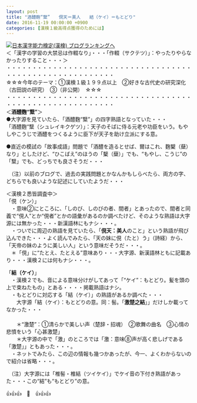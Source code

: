 ```yaml
---
layout: post
title: "酒醴麴“糱”　　俔天＝美人　　結（ケイ）＝もとどり"
date: 2016-11-19 00:00:00 +0900
categories: [漢検１級高得点獲得のためには]
---
```


[![](/syuusyuu9701/assets/images/酒醴麴“糱”-俔天＝美人-結（ケイ）＝もとどり-br_c_3028_1.gif)](http://blog.with2.net/link.php?1659096:3028 "日本漢字能力検定(漢検) ブログランキングへ")[日本漢字能力検定(漢検) ブログランキングへ](http://blog.with2.net/link.php?1659096:3028)  
＜「漢字の学習の大禁忌は作輟なり」・・・「作輟（サクテツ）」：やったりやらなかったりすること・・・＞  
・・・・・・・・・・・・・・・・・・・・・・・・・・・・・・・・・・・・・・・・・・・・・・・・・・・・・・・・・  
☆☆☆今年のテーマ：①漢検１級１９９点以上　②好きな古代史の研究深化（古田説の研究）　③（非公開）　☆☆☆　　  
・・・・・・・・・・・・・・・・・・・・・・・・・・・・・・・・・・・・・・・・・・・・・・・・・・・・・・・・・  
＜**酒醴麴“糱”**＞  
●大字源を見ていたら、「酒醴麴“糱”」の四字熟語となっていた・・・  
「酒醴麴“糱（シュレイキクゲツ）」：天子のそばに侍る元老や功臣をいう。もやしやこうじで酒醴をつくるように臣下が天子を助け立派にする意。  
  
●直近の模試の「故事成語」問題で「酒醴を造るとせば、爾はこれ、麴櫱（蘖）なり」としたけど、“ひこばえ”のほうの「櫱（蘖）」でも、“もやし、こうじ”の「糱」でも、どっちでも良さそうだ・・・  
  
　（注）以前のブログで、過去の実践問題とかなんかもしらべたら、両方の字、どちらでも良いような記述にしていたようだ・・・  
  
＜漢検２悉皆調査中＞  
「俔（ケン）」  
　・意味②にところに、「しのび、しのびの者、間者」とあったので、間者と同義で“俔人”とか“俔者”とかの語彙があるのか調べたけど、そのような熟語は大字源には無かった・・・新漢語林にもナシ・・・。  
　・ついでに周辺の熟語を見ていたら、「**俔天：美人**のこと」という熟語が飛び込んできた・・・よく読んでみたら、「天の妹に俔（たと）う」（詩経）から、「天帝の妹のように美しい人」という意味だそうだ・・・。  
　＊「俔」に“たとえ、たとえる”意味あり・・・大字源、新漢語林ともに記載あり・・・漢検２には何もナシ・・・。  
  
「**結（ケイ）**」  
　・漢検２でも、音による意味分けがしてあって「“ケイ”：もとどり。髪を頭の上で束ねたもの」とある・・・・掲載熟語はナシ。  
　・もとどりに対応する「結（ケイ）」の熟語があるか調べた・・・  
　　大字源「結（ケイ）：もとどりの意。同：髻。「**激楚之結**」」だけしか載ってなかった・・・  
　　  
　　＊“激楚”：①清らかで美しい声（楚辞・招魂）　②歌舞の曲名　③心情の悲憤をいう「心甚激楚」  
　　＊大字源の中で「激」のところでは「激：意味⑧声が高く悲しげである「激楚」」ともあった・・・。  
　・ネットでみたら、この辺の情報も幾つかあったが、今一、よくわからないので紹介は省略・・・。  
  
　（注）大字源には「椎髻・椎結（ツイケイ）」でケイ音の下付き熟語があった・・・この“結”も“もとどり”の意。  
  
  
👍👍👍　🐒　👍👍👍  
